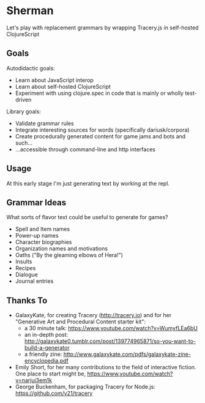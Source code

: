 
# Sherman

Let's play with replacement grammars by wrapping Tracery.js in self-hosted ClojureScript

## Goals

Autodidactic goals:
* Learn about JavaScript interop 
* Learn about self-hosted ClojureScript
* Experiment with using clojure.spec in code that is mainly or wholly test-driven

Library goals:
* Validate grammar rules
* Integrate interesting sources for words (specifically dariusk/corpora)
* Create procedurally generated content for game jams and bots and such...
* ...accessible through command-line and http interfaces

## Usage

At this early stage I'm just generating text by working at the repl.

## Grammar Ideas

What sorts of flavor text could be useful to generate for games? 

* Spell and Item names
* Power-up names
* Character biographies
* Organization names and motivations
* Oaths ("By the gleaming elbows of Hera!")
* Insults
* Recipes
* Dialogue
* Journal entries

## Thanks To

* GalaxyKate, for creating Tracery (http://tracery.io) and for her "Generative Art and Procedural Content starter kit":
  + a 30 minute talk: https://www.youtube.com/watch?v=WumyfLEa6bU
  + an in-depth post: http://galaxykate0.tumblr.com/post/139774965871/so-you-want-to-build-a-generator
  + a friendly zine: http://www.galaxykate.com/pdfs/galaxykate-zine-encyclopedia.pdf
* Emily Short, for her many contributions to the field of interactive fiction. One place to start might be, https://www.youtube.com/watch?v=narjui3em1k
* George Buckenham, for packaging Tracery for Node.js: https://github.com/v21/tracery

